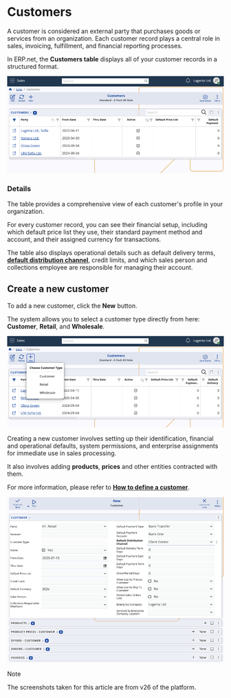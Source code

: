 # Customers

A customer is considered an external party that purchases goods or services from an organization. Each customer record plays a central role in sales, invoicing, fulfillment, and financial reporting processes.

In ERP.net, the **Customers table** displays all of your customer records in a structured format. 

![pictures](pictures/customers_panel.png)

### Details

The table provides a comprehensive view of each customer's profile in your organization. 

For every customer record, you can see their financial setup, including which default price list they use, their standard payment method and account, and their assigned currency for transactions. 

The table also displays operational details such as default delivery terms, **[default distribution channel](https://docs.erp.net/tech/modules/crm/marketing/distribution-channels/index.html)**, credit limits, and which sales person and collections employee are responsible for managing their account.

## Create a new customer

To add a new customer, click the **New** button. 

The system allows you to select a customer type directly from here: **Customer**, **Retail**, and **Wholesale**.

![pictures](pictures/customer_type_add.png)

Creating a new customer involves setting up their identification, financial and operational defaults, system permissions, and enterprise assignments for immediate use in sales processing.

It also involves adding **products**, **prices** and other entities contracted with them.

For more information, please refer to **[How to define a customer](https://docs.erp.net/tech/modules/crm/sales/definitions/define-customers.html)**.

![pictures](pictures/addnew_customer.png)

> [!NOTE]
>
> The screenshots taken for this article are from v26 of the platform.

